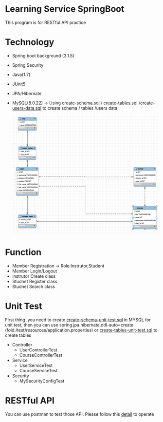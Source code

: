 # Learning Service SpringBoot

This program is for RESTful API practice

# Technology

- Spring boot background (3.1.5)
- Spring Security
- Java(1.7)
- JUnit5
- JPA/Hibernate
- MySQL(8.0.22) -> Using [create-schema.sql](https://github.com/percyku/learning-server-springboot/blob/master/create-schema.sql) / [create-tables.sql](https://github.com/percyku/learning-server-springboot/blob/master/create-tables.sql) /[create-users-data.sql](https://github.com/percyku/learning-server-springboot/blob/master/create-users-data.sql) to create schema / tables /users data

  [<img src="images/relative-table.png">](https://github.com/percyku/learning-server-springboot/blob/master/images/relative-table.png)

# Function

- Member Registration -> Role:Instrutor,Student
- Member Login/Logout
- Instrutor Create class
- Studnet Register class
- Studnet Search class

# Unit Test

First thing ,you need to create [create-schema-unit-test.sql](https://github.com/percyku/learning-server-springboot/blob/master/create-schema-unit-test.sql) in MYSQL for unit test,
then you can use spring.jpa.hibernate.ddl-auto=create (fold:/test/resources/application.properties) or [create-tables-unit-test.sql](https://github.com/percyku/learning-server-springboot/blob/master/create-tables-unit-test.sql) to create tables

- Controller
  - UserControllerTest
  - CourseControllerTest
- Service
  - UserServiceTest
  - CourseServiceTest
- Security
  - MySecurityConfigTest

# RESTful API

You can use postman to test those API.
Please follow this [detail](https://github.com/percyku/learning-server-springboot/blob/master/restful-api-operation) to operate

